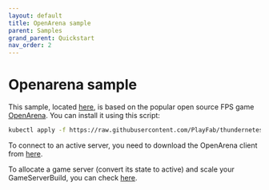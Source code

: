 ```yaml
---
layout: default
title: OpenArena sample
parent: Samples
grand_parent: Quickstart
nav_order: 2
---
```


# Openarena sample

This sample, located [here](https://github.com/PlayFab/thundernetes/tree/main/samples/openarena), is based on the popular open source FPS game [OpenArena](https://openarena.ws/smfnews.php). You can install it using this script:

```bash
kubectl apply -f https://raw.githubusercontent.com/PlayFab/thundernetes/main/samples/openarena/sample.yaml
```

To connect to an active server, you need to download the OpenArena client from [here](https://openarena.ws/download.php?view.4).

To allocate a game server (convert its state to active) and scale your GameServerBuild, you can check [here](allocation-scaling.md).